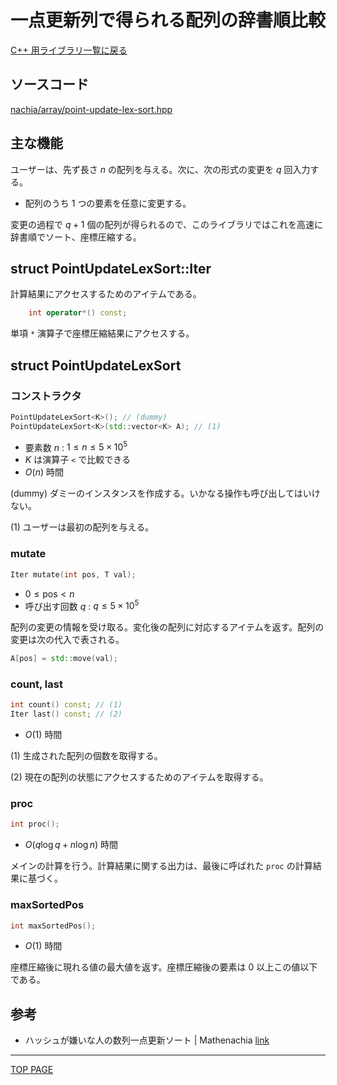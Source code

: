 # 一点更新列で得られる配列の辞書順比較

[C++ 用ライブラリ一覧に戻る](../index.md)

## ソースコード

[nachia/array/point-update-lex-sort.hpp](https://github.com/NachiaVivias/cp-library/blob/main/Cpp/Include/nachia/array/point-update-lex-sort.hpp)

## 主な機能

ユーザーは、先ず長さ $n$ の配列を与える。次に、次の形式の変更を $q$ 回入力する。

- 配列のうち $1$ つの要素を任意に変更する。

変更の過程で $q+1$ 個の配列が得られるので、このライブラリではこれを高速に辞書順でソート、座標圧縮する。

## struct PointUpdateLexSort<K>::Iter

計算結果にアクセスするためのアイテムである。

```c++
    int operator*() const;
```

単項 `*` 演算子で座標圧縮結果にアクセスする。

## struct PointUpdateLexSort

### コンストラクタ

```c++
PointUpdateLexSort<K>(); // (dummy)
PointUpdateLexSort<K>(std::vector<K> A); // (1)
```

- 要素数 $n$ : $1\leq n\leq 5\times 10^5$
- $K$ は演算子 `<` で比較できる
- $O(n)$ 時間

(dummy) ダミーのインスタンスを作成する。いかなる操作も呼び出してはいけない。

(1) ユーザーは最初の配列を与える。

### mutate

```c++
Iter mutate(int pos, T val);
```

- $0\leq \text{pos} \lt n$
- 呼び出す回数 $q$ : $q\leq 5\times 10^5$

配列の変更の情報を受け取る。変化後の配列に対応するアイテムを返す。配列の変更は次の代入で表される。

```c++
A[pos] = std::move(val);
```

### count, last

```c++
int count() const; // (1)
Iter last() const; // (2)
```

- $O(1)$ 時間

(1) 生成された配列の個数を取得する。

(2) 現在の配列の状態にアクセスするためのアイテムを取得する。

### proc

```c++
int proc();
```

- $O(q\log q + n\log n)$ 時間

メインの計算を行う。計算結果に関する出力は、最後に呼ばれた `proc` の計算結果に基づく。

### maxSortedPos

```c++
int maxSortedPos();
```

- $O(1)$ 時間

座標圧縮後に現れる値の最大値を返す。座標圧縮後の要素は $0$ 以上この値以下である。

## 参考

- ハッシュが嫌いな人の数列一点更新ソート $\vert$ Mathenachia [link](https://www.mathenachia.blog/sortseqs/)

---

[TOP PAGE](https://nachiavivias.github.io/cp-library/)


<script type="text/x-mathjax-config">MathJax.Hub.Config({tex2jax:{inlineMath:[['\$','\$']],processEscapes:true},CommonHTML: {matchFontHeight:false}});</script>
<script type="text/javascript" async src="https://cdnjs.cloudflare.com/ajax/libs/mathjax/2.7.1/MathJax.js?config=TeX-MML-AM_CHTML"></script>
